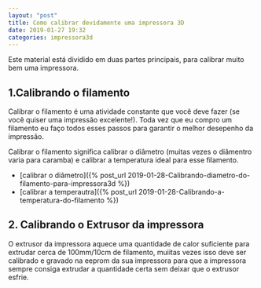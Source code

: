 ```yaml
---
layout: "post"
title: Como calibrar devidamente uma impressora 3D
date: 2019-01-27 19:32
categories: impressora3d
---
```



Este material está dividido em duas partes principais, para calibrar muito bem uma impressora.

## 1.Calibrando o filamento

Calibrar o filamento é uma atividade constante que você deve fazer (se você quiser uma impressão excelente!). Toda vez que eu compro um filamento eu faço todos esses passos para garantir o melhor desepenho da impressão.

Calibrar o filamento significa calibrar o diâmetro (muitas vezes o diâmentro varia para caramba) e calibrar a temperatura ideal para esse filamento.

* [calibrar o diâmetro]({% post_url 2019-01-28-Calibrando-diametro-do-filamento-para-impressora3d %})
* [calibrar a temperautra]({% post_url 2019-01-28-Calibrando-a-temperatura-do-filamento %})

## 2. Calibrando o Extrusor da impressora

O extrusor da impressora aquece uma quantidade de calor suficiente para extrudar cerca de 100mm/10cm de filamento, muiitas vezes isso deve ser calibrado e gravado na eeprom da sua impressora para que a impressora sempre consiga extrudar a quantidade certa sem deixar que o extrusor esfrie.



